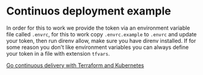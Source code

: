 # Continuos deployment example

In order for this to work we provide the token via an environment variable file called `.envrc`, for this to work copy `.envrc.example` to `.envrc` and update your token, then run direnv allow, make sure you have direnv installed. If for some reason you don't like environment variables you can always define your token in a file with extension `tfvars`.

[Go continuous delivery with Terraform and Kubernetes](https://techsquad.rocks/blog/go_continuous_delivery_with_terraform_and_kubernetes/)
